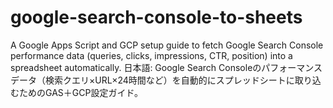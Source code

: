 # google-search-console-to-sheets
A Google Apps Script and GCP setup guide to fetch Google Search Console performance data (queries, clicks, impressions, CTR, position) into a spreadsheet automatically.  日本語: Google Search Consoleのパフォーマンスデータ（検索クエリ×URL×24時間など）を自動的にスプレッドシートに取り込むためのGAS＋GCP設定ガイド。
